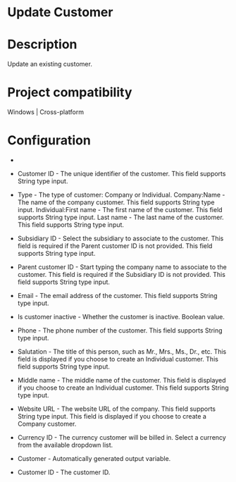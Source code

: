 ﻿# Update Customer

# Description

Update an existing customer.

# Project compatibility

Windows | Cross-platform

# Configuration

* 
* Customer ID - The unique identifier of the customer. This field supports String type input.
* Type - The type of customer: Company or Individual. Company:Name - The name of the company customer. This field supports String type input. Individual:First name - The first name of the customer. This field supports String type input. Last name - The last name of the customer. This field supports String type input.
* Subsidiary ID - Select the subsidiary to associate to the customer. This field is required if the Parent customer ID is not provided. This field supports String type input.
* Parent customer ID - Start typing the company name to associate to the customer. This field is required if the Subsidiary ID is not provided. This field supports String type input.
* Email - The email address of the customer. This field supports String type input.







* Is customer inactive - Whether the customer is inactive. Boolean value.
* Phone - The phone number of the customer. This field supports String type input.
* Salutation - The title of this person, such as Mr., Mrs., Ms., Dr., etc. This field is displayed if you choose to create an Individual customer. This field supports String type input.
* Middle name - The middle name of the customer. This field is displayed if you choose to create an Individual customer. This field supports String type input.
* Website URL - The website URL of the company. This field supports String type input. This field is displayed if you choose to create a Company customer.
* Currency ID - The currency customer will be billed in. Select a currency from the available dropdown list.



* Customer - Automatically generated output variable.
* Customer ID - The customer ID.
